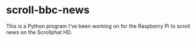 # scroll-bbc-news
This is a Python program I've been working on for the Raspberry Pi to scroll news on the Scrollphat HD.
